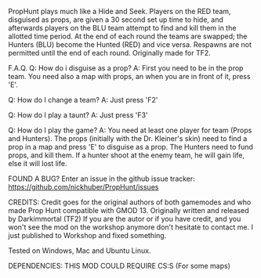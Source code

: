 PropHunt plays much like a Hide and Seek. Players on the RED team, disguised as props, are given a 30 second set up time to hide, and afterwards players on the BLU team attempt to find and kill them in the allotted time period. At the end of each round the teams are swapped; the Hunters (BLU) become the Hunted (RED) and vice versa. Respawns are not permitted until the end of each round. 
Originally made for TF2. 


F.A.Q. 
Q: How do i disguise as a prop? 
A: First you need to be in the prop team. You need also a map with props, an when you are in front of it, press 'E'. 

Q: How do I change a team?
A: Just press 'F2'

Q: How do I play a taunt?
A: Just press 'F3'

Q: How do I play the game? 
A: You need at least one player for team (Props and Hunters). The props (initially with the Dr. Kleiner's skin) need to find a prop in a map and press 'E' to disguise as a prop. The Hunters need to fund props, and kill them. If a hunter shoot at the enemy team, he will gain life, else it will lost life. 


FOUND A BUG? 
Enter an issue in the github issue tracker: https://github.com/nickhuber/PropHunt/issues


CREDITS: 
Credit goes for the original authors of both gamemodes and who made Prop Hunt compatible with GMOD 13. 
Originally written and released by Darkimmortal (TF2) 
If you are the autor or if you have credit, and you won't see the mod on the workshop anymore don't hesitate to contact me. I just published to Workshop and fixed something. 


Tested on Windows, Mac and Ubuntu Linux. 

DEPENDENCIES: 
THIS MOD COULD REQUIRE CS:S (For some maps)
